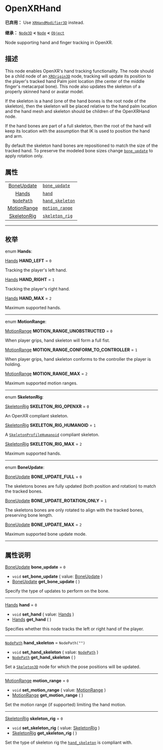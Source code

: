 <!-- ⚠ 请勿编辑本文件 ⚠ -->
<!-- 本文档使用脚本从 WeDot 引擎源码仓库生成。 -->
<!-- 生成脚本：https://github.com/WeDot-Engine/WeDot/tree/master/doc/tools/make_md.py； -->
<!-- 原文件：https://github.com/WeDot-Engine/WeDot/tree/master/modules/openxr/doc_classes/OpenXRHand.xml。 -->

<div id="_class_openxrhand"></div>

# OpenXRHand

**已弃用：** Use [`XRHandModifier3D`](class_xrhandmodifier3d.md) instead.

**继承：** [`Node3D`](class_node3d.md) **<** [`Node`](class_node.md) **<** [`Object`](class_object.md)

Node supporting hand and finger tracking in OpenXR.

## 描述

This node enables OpenXR's hand tracking functionality. The node should be a child node of an [`XROrigin3D`](class_xrorigin3d.md) node, tracking will update its position to the player's tracked hand Palm joint location (the center of the middle finger's metacarpal bone). This node also updates the skeleton of a properly skinned hand or avatar model.

If the skeleton is a hand (one of the hand bones is the root node of the skeleton), then the skeleton will be placed relative to the hand palm location and the hand mesh and skeleton should be children of the OpenXRHand node.

If the hand bones are part of a full skeleton, then the root of the hand will keep its location with the assumption that IK is used to position the hand and arm.

By default the skeleton hand bones are repositioned to match the size of the tracked hand. To preserve the modeled bone sizes change [`bone_update`](class_openxrhand.md#class_openxrhand_property_bone_update) to apply rotation only.

## 属性

|||
|:-:|:--|
| [BoneUpdate](#enum_openxrhand_boneupdate)   | [`bone_update`](class_openxrhand.md#class_openxrhand_property_bone_update)     | ``0``            |
| [Hands](#enum_openxrhand_hands)             | [`hand`](class_openxrhand.md#class_openxrhand_property_hand)                   | ``0``            |
| [`NodePath`](class_nodepath.md)             | [`hand_skeleton`](class_openxrhand.md#class_openxrhand_property_hand_skeleton) | ``NodePath("")`` |
| [MotionRange](#enum_openxrhand_motionrange) | [`motion_range`](class_openxrhand.md#class_openxrhand_property_motion_range)   | ``0``            |
| [SkeletonRig](#enum_openxrhand_skeletonrig) | [`skeleton_rig`](class_openxrhand.md#class_openxrhand_property_skeleton_rig)   | ``0``            |

<!-- rst-class:: classref-section-separator -->

---

## 枚举

<div id="_class_enum_openxrhand_hands"></div>

enum **Hands**: <div id="enum_openxrhand_hands"></div>

<div id="_class_openxrhand_constant_hand_left"></div>

[Hands](#enum_openxrhand_hands) **HAND_LEFT** = ``0``

Tracking the player's left hand.

<div id="_class_openxrhand_constant_hand_right"></div>

[Hands](#enum_openxrhand_hands) **HAND_RIGHT** = ``1``

Tracking the player's right hand.

<div id="_class_openxrhand_constant_hand_max"></div>

[Hands](#enum_openxrhand_hands) **HAND_MAX** = ``2``

Maximum supported hands.

<!-- rst-class:: classref-item-separator -->

---

<div id="_class_enum_openxrhand_motionrange"></div>

enum **MotionRange**: <div id="enum_openxrhand_motionrange"></div>

<div id="_class_openxrhand_constant_motion_range_unobstructed"></div>

[MotionRange](#enum_openxrhand_motionrange) **MOTION_RANGE_UNOBSTRUCTED** = ``0``

When player grips, hand skeleton will form a full fist.

<div id="_class_openxrhand_constant_motion_range_conform_to_controller"></div>

[MotionRange](#enum_openxrhand_motionrange) **MOTION_RANGE_CONFORM_TO_CONTROLLER** = ``1``

When player grips, hand skeleton conforms to the controller the player is holding.

<div id="_class_openxrhand_constant_motion_range_max"></div>

[MotionRange](#enum_openxrhand_motionrange) **MOTION_RANGE_MAX** = ``2``

Maximum supported motion ranges.

<!-- rst-class:: classref-item-separator -->

---

<div id="_class_enum_openxrhand_skeletonrig"></div>

enum **SkeletonRig**: <div id="enum_openxrhand_skeletonrig"></div>

<div id="_class_openxrhand_constant_skeleton_rig_openxr"></div>

[SkeletonRig](#enum_openxrhand_skeletonrig) **SKELETON_RIG_OPENXR** = ``0``

An OpenXR compliant skeleton.

<div id="_class_openxrhand_constant_skeleton_rig_humanoid"></div>

[SkeletonRig](#enum_openxrhand_skeletonrig) **SKELETON_RIG_HUMANOID** = ``1``

A [`SkeletonProfileHumanoid`](class_skeletonprofilehumanoid.md) compliant skeleton.

<div id="_class_openxrhand_constant_skeleton_rig_max"></div>

[SkeletonRig](#enum_openxrhand_skeletonrig) **SKELETON_RIG_MAX** = ``2``

Maximum supported hands.

<!-- rst-class:: classref-item-separator -->

---

<div id="_class_enum_openxrhand_boneupdate"></div>

enum **BoneUpdate**: <div id="enum_openxrhand_boneupdate"></div>

<div id="_class_openxrhand_constant_bone_update_full"></div>

[BoneUpdate](#enum_openxrhand_boneupdate) **BONE_UPDATE_FULL** = ``0``

The skeletons bones are fully updated (both position and rotation) to match the tracked bones.

<div id="_class_openxrhand_constant_bone_update_rotation_only"></div>

[BoneUpdate](#enum_openxrhand_boneupdate) **BONE_UPDATE_ROTATION_ONLY** = ``1``

The skeletons bones are only rotated to align with the tracked bones, preserving bone length.

<div id="_class_openxrhand_constant_bone_update_max"></div>

[BoneUpdate](#enum_openxrhand_boneupdate) **BONE_UPDATE_MAX** = ``2``

Maximum supported bone update mode.

<!-- rst-class:: classref-section-separator -->

---

## 属性说明

<div id="_class_openxrhand_property_bone_update"></div>

[BoneUpdate](#enum_openxrhand_boneupdate) **bone_update** = ``0`` <div id="class_openxrhand_property_bone_update"></div>

- `void` **set_bone_update** ( value: [BoneUpdate](#enum_openxrhand_boneupdate) )
- [BoneUpdate](#enum_openxrhand_boneupdate) **get_bone_update** ( )

Specify the type of updates to perform on the bone.

<!-- rst-class:: classref-item-separator -->

---

<div id="_class_openxrhand_property_hand"></div>

[Hands](#enum_openxrhand_hands) **hand** = ``0`` <div id="class_openxrhand_property_hand"></div>

- `void` **set_hand** ( value: [Hands](#enum_openxrhand_hands) )
- [Hands](#enum_openxrhand_hands) **get_hand** ( )

Specifies whether this node tracks the left or right hand of the player.

<!-- rst-class:: classref-item-separator -->

---

<div id="_class_openxrhand_property_hand_skeleton"></div>

[`NodePath`](class_nodepath.md) **hand_skeleton** = ``NodePath("")`` <div id="class_openxrhand_property_hand_skeleton"></div>

- `void` **set_hand_skeleton** ( value: [`NodePath`](class_nodepath.md) )
- [`NodePath`](class_nodepath.md) **get_hand_skeleton** ( )

Set a [`Skeleton3D`](class_skeleton3d.md) node for which the pose positions will be updated.

<!-- rst-class:: classref-item-separator -->

---

<div id="_class_openxrhand_property_motion_range"></div>

[MotionRange](#enum_openxrhand_motionrange) **motion_range** = ``0`` <div id="class_openxrhand_property_motion_range"></div>

- `void` **set_motion_range** ( value: [MotionRange](#enum_openxrhand_motionrange) )
- [MotionRange](#enum_openxrhand_motionrange) **get_motion_range** ( )

Set the motion range (if supported) limiting the hand motion.

<!-- rst-class:: classref-item-separator -->

---

<div id="_class_openxrhand_property_skeleton_rig"></div>

[SkeletonRig](#enum_openxrhand_skeletonrig) **skeleton_rig** = ``0`` <div id="class_openxrhand_property_skeleton_rig"></div>

- `void` **set_skeleton_rig** ( value: [SkeletonRig](#enum_openxrhand_skeletonrig) )
- [SkeletonRig](#enum_openxrhand_skeletonrig) **get_skeleton_rig** ( )

Set the type of skeleton rig the [`hand_skeleton`](class_openxrhand.md#class_openxrhand_property_hand_skeleton) is compliant with.

[^virtual]: 本方法通常需要用户覆盖才能生效。
[^const]: 本方法无副作用，不会修改该实例的任何成员变量。
[^vararg]: 本方法除了能接受在此处描述的参数外，还能够继续接受任意数量的参数。
[^constructor]: 本方法用于构造某个类型。
[^static]: 调用本方法无需实例，可直接使用类名进行调用。
[^operator]: 本方法描述的是使用本类型作为左操作数的有效运算符。
[^bitfield]: 这个值是由下列位标志构成位掩码的整数。
[^void]: 无返回值。
